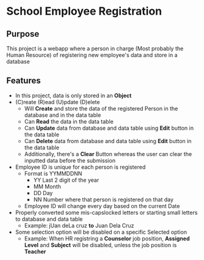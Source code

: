 # School Employee Registration
## Purpose
This project is a webapp where a person in charge (Most probably the Human Resource) of registering new employee's data and store in a database
## Features
- In this project, data is only stored in an **Object**
- (C)reate (R)ead (U)pdate (D)elete
  - Will **Create** and store the data of the registered Person in the database and in the data table
  - Can **Read** the data in the data table
  - Can **Update** data from database and data table using **Edit** button in the data table
  - Can **Delete** data from database and data table using **Edit** button in the data table
  - Additionally, there's a **Clear** Button whereas the user can clear the inputted data before the submission
- Employee ID is unique for each person is registered 
  - Format is YYMMDDNN
    - YY Last 2 digit of the year
    - MM Month
    - DD Day
    - NN Number where that person is registered on that day
  - Employee ID will change every day based on the current Date
- Properly converted some mis-capslocked letters or starting small letters to database and data table
  - Example: jUan deLa cruz **to** Juan Dela Cruz
- Some selection option will be disabled on a specific Selected option
  - Example: When HR registring a **Counselor** job position, **Assigned Level** and **Subject** will be disabled, unless the job position is **Teacher**
